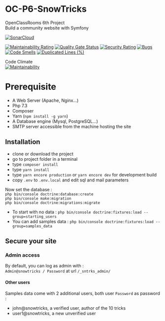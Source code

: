 # OC-P6-SnowTricks
OpenClassRooms 6th Project  
Build a community website with Symfony

[![SonarCloud](https://sonarcloud.io/images/project_badges/sonarcloud-white.svg)](https://sonarcloud.io/dashboard?id=OSEvohe_OC-P6-SnowTricks)

[![Maintainability Rating](https://sonarcloud.io/api/project_badges/measure?project=OSEvohe_OC-P6-SnowTricks&metric=sqale_rating)](https://sonarcloud.io/dashboard?id=OSEvohe_OC-P6-SnowTricks)
[![Quality Gate Status](https://sonarcloud.io/api/project_badges/measure?project=OSEvohe_OC-P6-SnowTricks&metric=alert_status)](https://sonarcloud.io/dashboard?id=OSEvohe_OC-P6-SnowTricks)
[![Security Rating](https://sonarcloud.io/api/project_badges/measure?project=OSEvohe_OC-P6-SnowTricks&metric=security_rating)](https://sonarcloud.io/dashboard?id=OSEvohe_OC-P6-SnowTricks)
[![Bugs](https://sonarcloud.io/api/project_badges/measure?project=OSEvohe_OC-P6-SnowTricks&metric=bugs)](https://sonarcloud.io/dashboard?id=OSEvohe_OC-P6-SnowTricks)
[![Code Smells](https://sonarcloud.io/api/project_badges/measure?project=OSEvohe_OC-P6-SnowTricks&metric=code_smells)](https://sonarcloud.io/dashboard?id=OSEvohe_OC-P6-SnowTricks)
[![Duplicated Lines (%)](https://sonarcloud.io/api/project_badges/measure?project=OSEvohe_OC-P6-SnowTricks&metric=duplicated_lines_density)](https://sonarcloud.io/dashboard?id=OSEvohe_OC-P6-SnowTricks)

Code Climate  
[![Maintainability](https://api.codeclimate.com/v1/badges/3c10ea86ff7ba94bf013/maintainability)](https://codeclimate.com/github/OSEvohe/OC-P6-SnowTricks/maintainability)
# Prerequisite
* A Web Server (Apache, Nginx...)
* Php 7.3
* Composer
* Yarn (`npm install -g yarn`)
* A Database engine (Mysql, PostgreSQL...)
* SMTP server accessible from the machine hosting the site


## Installation
* clone or download the project
* go to project folder in a terminal
* type `composer install`
* type `yarn install`
* type `yarn encore production` or `yarn encore dev` for development build
* copy `.env` to `.env.local` and edit sql and mail parameters

Now set the database :   
`php bin/console doctrine:database:create`  
`php bin/console make:migration`    
`php bin/console doctrine:migrations:migrate`  
 * To start with no data : `php bin/console doctrine:fixtures:load --group=starting_users`
 * You can add samples data : `php bin/console doctrine:fixtures:load --group=samples_data`


## Secure your site
### Admin access 
By default, you can log as admin with :  
`Admin@snowtricks / Password` at url `/_sntrks_admin/`

#### Other users
Samples data come with 2 additional users, both user `Password` as password :
* john@snowtricks, a verified user, author of the 10 tricks
* user1@snowtricks, a new unverified user  
